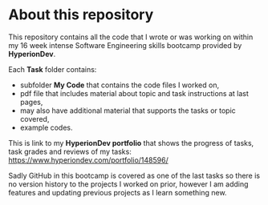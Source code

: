 # About this repository

This repository contains all the code that I wrote or was working on within my 16 week intense Software Engineering skills bootcamp provided by **HyperionDev**.

Each **Task** folder contains:
  - subfolder **My Code** that contains the code files I worked on,
  - pdf file that includes material about topic and task instructions at last pages,
  - may also have additional material that supports the tasks or topic covered,
  - example codes.

This is link to my **HyperionDev portfolio** that shows the progress of tasks, task grades and reviews of my tasks: https://www.hyperiondev.com/portfolio/148596/

Sadly GitHub in this bootcamp is covered as one of the last tasks so there is no version history to the projects I worked on prior, however I am adding features and updating previous projects as I learn something new.
